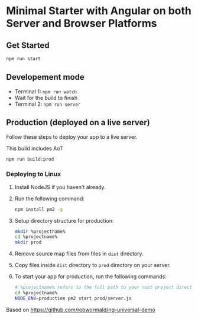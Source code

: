 # Minimal Starter with Angular on both Server and Browser Platforms

## Get Started
```sh
npm run start
```
## Developement mode
* Terminal 1: ```npm run watch```
* Wait for the build to finish
* Terminal 2: ```npm run server```

## Production (deployed on a live server)
Follow these steps to deploy your app to a live server.

This build includes AoT
```sh
npm run build:prod
```
### Deploying to Linux
1. Install NodeJS if you haven't already.
2. Run the following command:
    ```sh
    npm install pm2 -g
    ```
3. Setup directory structure for production:
    ```sh
    mkdir %projectname%
    cd %projectname%
    mkdir prod
    ```
4. Remove source map files from files in ```dist``` directory.
5. Copy files inside ```dist``` directory to ```prod``` directory on your server.
6. To start your app for production, run the following commands:

    ```sh
    # %projectname% refers to the full path to your root project directory, not ```%projectname%/prod```
    cd %projectname%
    NODE_ENV=production pm2 start prod/server.js
    ```

Based on https://github.com/robwormald/ng-universal-demo

